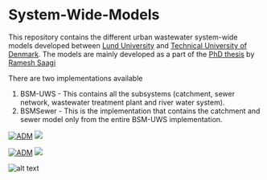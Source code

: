 # System-Wide-Models
This repository contains the different urban wastewater system-wide models developed between [Lund University](https://www.iea.lth.se/) and [Technical University of Denmark](https://www.kt.dtu.dk/english/research/prosys). The models are mainly developed as a part of the [PhD thesis](https://www.iea.lth.se/publications/Theses/LTH-IEA-1083.pdf) by [Ramesh Saagi](https://github.com/rsaagi)

There are two implementations available
1. BSM-UWS - This contains all the subsystems (catchment, sewer network, wastewater treatment plant and river water system).
2. BSMSewer - This is the implementation that contains the catchment and sewer model only from the entire BSM-UWS implementation.

[![ADM](https://img.shields.io/badge/DOWNLOAD%20BSMUWS-990000?style=for-the-badge)](https://github.com/wwtmodels/System-Wide-Models/releases/download/BSMUWS/BSM-UWS.zip) [![](https://img.shields.io/github/downloads/wwtmodels/System-Wide-Modelss/BSM-UWS/total?color=990000&label=Downloads&style=for-the-badge)](https://github.com/wwtmodels/System-Wide-Models) 

[![ADM](https://img.shields.io/badge/DOWNLOAD%20BSMSewer-990000?style=for-the-badge)](https://github.com/wwtmodels/System-Wide-Models/releases/download/BSMSewer/BSM-Sewer.zip) [![](https://img.shields.io/github/downloads/wwtmodels/System-Wide-Modelss/BSMSewer/total?color=990000&label=Downloads&style=for-the-badge)](https://github.com/wwtmodels/System-Wide-Models) 

![alt text](https://github.com/wwtmodels/wwtmodels.github.io/blob/main/logo.png)
